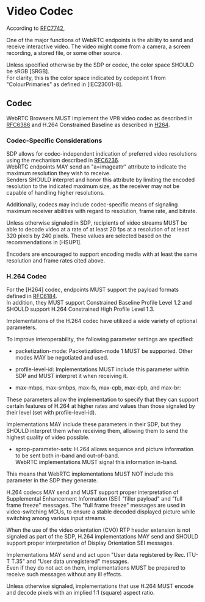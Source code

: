 # Video Codec

According to [RFC7742](https://tools.ietf.org/html/rfc7742),

One of the major functions of WebRTC endpoints is the ability to send and receive interactive video.  The video might come from a camera, a screen recording, a stored file, or some other source.  
   
Unless specified otherwise by the SDP or codec, the color space SHOULD be sRGB [SRGB].  
For clarity, this is the color space indicated by codepoint 1 from "ColourPrimaries" as defined in [IEC23001-8].

## Codec

  WebRTC Browsers MUST implement the VP8 video codec as described in [RFC6386](https://tools.ietf.org/html/rfc6386) and H.264 Constrained Baseline as described in [H264](http://www.itu.int/rec/T-REC-H.264).
  
### Codec-Specific Considerations

SDP allows for codec-independent indication of preferred video resolutions using the mechanism described in [RFC6236](https://tools.ietf.org/html/rfc6236).  
WebRTC endpoints MAY send an "a=imageattr" attribute to indicate the maximum resolution they wish to receive.  
Senders SHOULD interpret and honor this attribute by limiting the encoded resolution to the indicated  maximum size, as the receiver may not be capable of handling higher
resolutions.

Additionally, codecs may include codec-specific means of signaling maximum receiver abilities with regard to resolution, frame rate, and
bitrate.    

Unless otherwise signaled in SDP, recipients of video streams MUST be  able to decode video at a rate of at least 20 fps at a resolution of
at least 320 pixels by 240 pixels.  These values are selected based  on the recommendations in [HSUP1].

Encoders are encouraged to support encoding media with at least the  same resolution and frame rates cited above.


### H.264 Codec

For the [H264] codec, endpoints MUST support the payload formats defined in [RFC6184](https://tools.ietf.org/html/rfc6184).  
In addition, they MUST support Constrained Baseline Profile Level 1.2 and SHOULD support H.264 Constrained High Profile Level 1.3.

Implementations of the H.264 codec have utilized a wide variety of optional parameters.  

To improve interoperability, the following  parameter settings are specified:

* packetization-mode:  Packetization-mode 1 MUST be supported.  Other modes MAY be negotiated and used.

* profile-level-id:  Implementations MUST include this parameter within SDP and MUST interpret it when receiving it.

* max-mbps, max-smbps, max-fs, max-cpb, max-dpb, and max-br:

These parameters allow the implementation to specify that they can support certain features of H.264 at higher rates and values 
than those signaled by their level (set with profile-level-id).

Implementations MAY include these parameters in their SDP, but they SHOULD interpret them when receiving them, allowing them to send the highest quality of video possible.

* sprop-parameter-sets:  H.264 allows sequence and picture information to be sent both in-band and out-of-band.  
WebRTC implementations  MUST signal this information in-band.  

This means that WebRTC implementations MUST NOT include this parameter in the SDP they  generate.

H.264 codecs MAY send and MUST support proper interpretation of  Supplemental Enhancement Information (SEI) "filler payload" and "full frame freeze" messages.  The "full frame freeze" messages are used in  video-switching MCUs, to ensure a stable decoded displayed picture while switching among various input streams.

When the use of the video orientation (CVO) RTP header extension is not signaled as part of the SDP, H.264 implementations MAY send and SHOULD support proper interpretation of Display Orientation SEI  messages.

Implementations MAY send and act upon "User data registered by Rec. ITU-T T.35" and "User data unregistered" messages.  
Even if they do  not act on them, implementations MUST be prepared to receive such  messages without any ill effects.

Unless otherwise signaled, implementations that use H.264 MUST encode and decode pixels with an implied 1:1 (square) aspect ratio.
